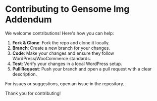 # Contributing to Gensome Img Addendum

We welcome contributions! Here's how you can help:

1. **Fork & Clone**: Fork the repo and clone it locally.
2. **Branch**: Create a new branch for your changes.
3. **Code**: Make your changes and ensure they follow WordPress/WooCommerce standards.
4. **Test**: Verify your changes in a local WordPress setup.
5. **Pull Request**: Push your branch and open a pull request with a clear description.

For issues or suggestions, open an issue in the repository.

Thank you for contributing!
